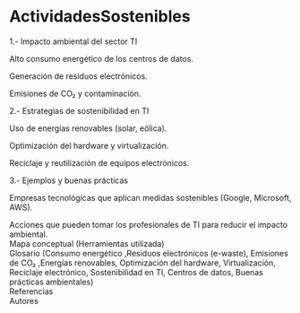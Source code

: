 # ActividadesSostenibles

1.- Impacto ambiental del sector TI

Alto consumo energético de los centros de datos.

Generación de residuos electrónicos.

Emisiones de CO₂ y contaminación.

2.- Estrategias de sostenibilidad en TI

Uso de energías renovables (solar, eólica).

Optimización del hardware y virtualización.

Reciclaje y reutilización de equipos electrónicos.

3.- Ejemplos y buenas prácticas

Empresas tecnológicas que aplican medidas sostenibles (Google, Microsoft, AWS).

Acciones que pueden tomar los profesionales de TI para reducir el impacto ambiental.  
Mapa conceptual (Herramientas utilizada)  
Glosario (Consumo energético ,Residuos electrónicos (e-waste), Emisiones de CO₂ ,Energías renovables, Optimización del hardware, Virtualización, Reciclaje electrónico, Sostenibilidad en TI, Centros de datos, Buenas prácticas ambientales)  
Referencias  
Autores  
